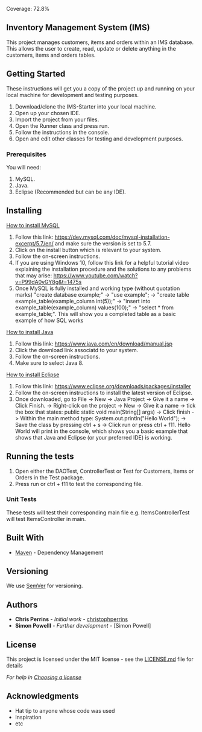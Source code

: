 Coverage: 72.8%
## Inventory Management System (IMS)

This project manages customers, items and orders within an IMS database. This allows the user to create, read, update or delete anything in the customers, items and orders tables.

## Getting Started

These instructions will get you a copy of the project up and running on your local machine for development and testing purposes.

1. Download/clone the IMS-Starter into your local machine.
2. Open up your chosen IDE.
3. Import the project from your files.
4. Open the Runner class and press run.
5. Follow the instructions in the console.
6. Open and edit other classes for testing and development purposes.

### Prerequisites

You will need:
1. MySQL.
2. Java.
3. Eclipse (Recommended but can be any IDE).

## Installing

<ins>How to install MySQL</ins>
1. Follow this link: https://dev.mysql.com/doc/mysql-installation-excerpt/5.7/en/ and make sure the version is set to 5.7.
2. Click on the install button which is relevant to your system.
3. Follow the on-screen instructions.
4. If you are using Windows 10, follow this link for a helpful tutorial video explaining the installation procedure and the solutions to any problems that may arise: https://www.youtube.com/watch?v=P99dA0yGY8g&t=1475s
5. Once MySQL is fully installed and working type (without quotation marks) "create database example;" -> "use example"; -> "create table example_table(example_column int(5));" -> "insert into example_table(example_column) values(100);" -> "select * from example_table;". This will show you a completed table as a basic example of how SQL works

<ins>How to install Java</ins>
1. Follow this link: https://www.java.com/en/download/manual.jsp
2. Click the download link associatd to your system.
3. Follow the on-screen instructions.
4. Make sure to select Java 8.

<ins>How to install Eclipse</ins>
1. Follow this link: https://www.eclipse.org/downloads/packages/installer
2. Follow the on-screen instructions to install the latest version of Eclipse.
3. Once downloaded, go to File -> New -> Java Project -> Give it a name -> Click Finish. -> Right-click on the project -> New -> Give it a name -> tick the box that states: public static void main(String[] args) -> Click finish -> Within the main method type: System.out.println("Hello World"); -> Save the class by pressing ctrl + s -> Click run or press ctrl + f11. Hello World will print in the console, which shows you a basic example that shows that Java and Eclipse (or your preferred IDE) is working.

## Running the tests

1. Open either the DAOTest, ControllerTest or Test for Customers, Items or Orders in the Test package.
2. Press run or ctrl + f11 to test the corresponding file.

### Unit Tests 

These tests will test their corresponding main file e.g. ItemsControllerTest will test ItemsController in main.

## Built With

* [Maven](https://maven.apache.org/) - Dependency Management

## Versioning

We use [SemVer](http://semver.org/) for versioning.

## Authors

* **Chris Perrins** - *Initial work* - [christophperrins](https://github.com/christophperrins)
* **Simon Powelll** - *Further development* - [Simon Powell] 

## License

This project is licensed under the MIT license - see the [LICENSE.md](LICENSE.md) file for details 

*For help in [Choosing a license](https://choosealicense.com/)*

## Acknowledgments

* Hat tip to anyone whose code was used
* Inspiration
* etc
